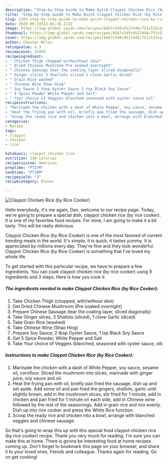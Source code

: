 ```yaml
---
description: "Step-by-Step Guide to Make Quick Claypot Chicken Rice (by Rice Cooker)"
title: "Step-by-Step Guide to Make Quick Claypot Chicken Rice (by Rice Cooker)"
slug: 1202-step-by-step-guide-to-make-quick-claypot-chicken-rice-by-rice-cooker
date: 2020-09-23T23:01:36.213Z
image: https://img-global.cpcdn.com/recipes/b6b7c549c8527446/751x532cq70/claypot-chicken-rice-by-rice-cooker-recipe-main-photo.jpg
thumbnail: https://img-global.cpcdn.com/recipes/b6b7c549c8527446/751x532cq70/claypot-chicken-rice-by-rice-cooker-recipe-main-photo.jpg
cover: https://img-global.cpcdn.com/recipes/b6b7c549c8527446/751x532cq70/claypot-chicken-rice-by-rice-cooker-recipe-main-photo.jpg
author: Chester Miles
ratingvalue: 4.3
reviewcount: 25450
recipeingredient:
- " Chicken Thigh chopped withwithout skin"
- " Dried Chinese Mushroom Pre soaked overnight"
- " Chinese Sausage tear the coating layer sliced diagonally"
- " Ginger slices 3 Shallots sliced 1 clove Garlic diced"
- " Grain Rice washed"
- " Chinese Wine Shao Hing"
- " Soy Sauce 2 tbsp Oyster Sauce 1 tsp Black Soy Sauce"
- " 5 Spice Powder White Pepper and Salt"
- " Your choice of Veggies blanched seasoned with oyster sauce oil"
recipeinstructions:
- "Marinade the chicken with a dash of White Pepper, soy sauce, sesame oil, cornflour. Sliced the mushroom into slices, marinade with ginger juice, soy sauce and oil."
- "Heat the frying pan with oil, briefly pan fried the sausage, dish up and set aside. Add some oil and pan fried the gingers, shallots, garlic until slightly brown, add in the mushroom slices, stir fried for 1 minute, add in chicken and pan fried for 1 minute on each side, add in Chinese wine followed by the rest of the seasonings. Add in grain rice and mix evenly. Dish up into rice cooker and press the White Rice function."
- "Scoop the ready rice and chicken into a bowl, arrange with blanched veggies and chinese sausage."
categories:
- Recipe
tags:
- claypot
- chicken
- rice

katakunci: claypot chicken rice 
nutrition: 230 calories
recipecuisine: American
preptime: "PT27M"
cooktime: "PT39M"
recipeyield: "2"
recipecategory: Dinner

---
```



![Claypot Chicken Rice (by Rice Cooker)](https://img-global.cpcdn.com/recipes/b6b7c549c8527446/751x532cq70/claypot-chicken-rice-by-rice-cooker-recipe-main-photo.jpg)

Hello everybody, it's me again, Dan, welcome to our recipe page. Today, we're going to prepare a special dish, claypot chicken rice (by rice cooker). It is one of my favorites food recipes. For mine, I am going to make it a bit tasty. This will be really delicious.

Claypot Chicken Rice (by Rice Cooker) is one of the most favored of current trending meals in the world. It's simple, it is quick, it tastes yummy. It is appreciated by millions every day. They're fine and they look wonderful. Claypot Chicken Rice (by Rice Cooker) is something that I've loved my whole life.




To get started with this particular recipe, we have to prepare a few ingredients. You can cook claypot chicken rice (by rice cooker) using 9 ingredients and 3 steps. Here is how you cook it.

<!--inarticleads1-->

##### The ingredients needed to make Claypot Chicken Rice (by Rice Cooker):

1. Take  Chicken Thigh (chopped, with/without skin)
1. Get  Dried Chinese Mushroom (Pre soaked overnight)
1. Prepare  Chinese Sausage (tear the coating layer, sliced diagonally)
1. Take  Ginger slices, 3 Shallots (sliced), 1 clove Garlic (diced)
1. Take  Grain Rice (washed)
1. Take  Chinese Wine (Shao Hing)
1. Prepare  Soy Sauce, 2 tbsp Oyster Sauce, 1 tsp Black Soy Sauce
1. Get  5 Spice Powder, White Pepper and Salt
1. Take  Your choice of Veggies (blanched, seasoned with oyster sauce, oil)




<!--inarticleads2-->

##### Instructions to make Claypot Chicken Rice (by Rice Cooker):

1. Marinade the chicken with a dash of White Pepper, soy sauce, sesame oil, cornflour. Sliced the mushroom into slices, marinade with ginger juice, soy sauce and oil.
1. Heat the frying pan with oil, briefly pan fried the sausage, dish up and set aside. Add some oil and pan fried the gingers, shallots, garlic until slightly brown, add in the mushroom slices, stir fried for 1 minute, add in chicken and pan fried for 1 minute on each side, add in Chinese wine followed by the rest of the seasonings. Add in grain rice and mix evenly. Dish up into rice cooker and press the White Rice function.
1. Scoop the ready rice and chicken into a bowl, arrange with blanched veggies and chinese sausage.




So that's going to wrap this up with this special food claypot chicken rice (by rice cooker) recipe. Thank you very much for reading. I'm sure you can make this at home. There is gonna be interesting food at home recipes coming up. Don't forget to bookmark this page on your browser, and share it to your loved ones, friends and colleague. Thanks again for reading. Go on get cooking!
